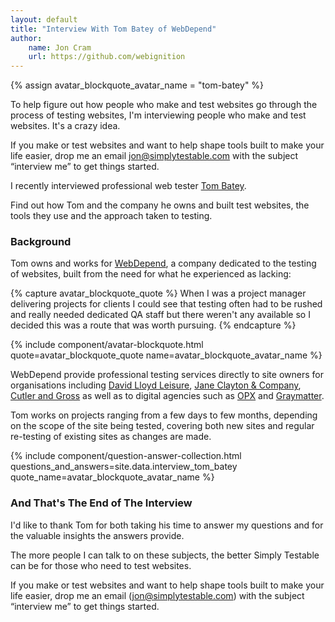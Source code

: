 ```yaml
---
layout: default
title: "Interview With Tom Batey of WebDepend"
author:
    name: Jon Cram
    url: https://github.com/webignition
---
```


{% assign avatar_blockquote_avatar_name = "tom-batey" %}

To help figure out how people who make and test websites go through the process
of testing websites, I'm interviewing people who make and test websites.
It's a crazy idea.

If you make or test websites and want to help shape tools built
to make your life easier, drop me an email
[&#106;&#111;&#110;&#64;&#115;&#105;&#109;&#112;&#108;&#121;&#116;&#101;&#115;&#116;&#97;&#98;&#108;&#101;&#46;&#99;&#111;&#109;](mailto:&#106;&#111;&#110;&#64;&#115;&#105;&#109;&#112;&#108;&#121;&#116;&#101;&#115;&#116;&#97;&#98;&#108;&#101;&#46;&#99;&#111;&#109;)
with the subject &ldquo;interview me&rdquo; to get things started.

I recently interviewed professional web tester [Tom Batey](https://twitter.com/TomBatey).

Find out how Tom and the company he owns and built test websites, the
tools they use and the approach taken to testing.

### Background

Tom owns and works for [WebDepend](http://www.webdepend.co.uk/),
a company dedicated to the testing of websites, built from the need for
what he experienced as lacking:

{% capture avatar_blockquote_quote %}
When I was a project manager delivering projects for clients I could
see that testing often had to be rushed and really needed dedicated
QA staff but there weren't any available so I decided this was a
route that was worth pursuing.
{% endcapture %}

{% include component/avatar-blockquote.html quote=avatar_blockquote_quote name=avatar_blockquote_avatar_name %}

WebDepend provide professional testing services directly to site owners for
organisations including [David Lloyd Leisure](http://www.davidlloyd.co.uk/),
[Jane Clayton &amp; Company](http://www.janeclayton.co.uk/),
[Cutler and Gross](http://www.cutlerandgross.com/) as well
as to digital agencies such as [OPX](http://www.opx.co.uk/)
and [Graymatter](http://www.graymatter.co.uk/).

Tom works on projects ranging from a few days to few months, depending
on the scope of the site being tested, covering both new sites and
regular re-testing of existing sites as changes are made.

{% include component/question-answer-collection.html questions_and_answers=site.data.interview_tom_batey quote_name=avatar_blockquote_avatar_name %}

### And That's The End of The Interview

I'd like to thank Tom for both taking his time to answer my questions
and for the valuable insights the answers provide.

The more people I can talk to on these subjects, the better Simply Testable
can be for those who need to test websites.

If you make or test websites and want to help shape tools built
to make your life easier, drop me an email ([&#106;&#111;&#110;&#64;&#115;&#105;&#109;&#112;&#108;&#121;&#116;&#101;&#115;&#116;&#97;&#98;&#108;&#101;&#46;&#99;&#111;&#109;](mailto:&#106;&#111;&#110;&#64;&#115;&#105;&#109;&#112;&#108;&#121;&#116;&#101;&#115;&#116;&#97;&#98;&#108;&#101;&#46;&#99;&#111;&#109;))
with the subject &ldquo;interview me&rdquo; to get things started.
